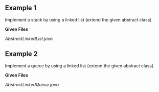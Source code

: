 ## Example 1

Implement a stack by using a linked list (extend the given abstract class).

**Given Files**

_AbstractLinkedList.java_

## Example 2

Implement a queue by using a linked list (extend the given abstract class).

**Given Files**

_AbstractLinkedQueue.java_